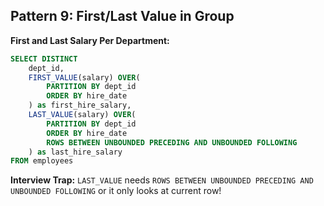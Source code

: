 ## Pattern 9: First/Last Value in Group

**First and Last Salary Per Department:**
```sql
SELECT DISTINCT
    dept_id,
    FIRST_VALUE(salary) OVER(
        PARTITION BY dept_id 
        ORDER BY hire_date
    ) as first_hire_salary,
    LAST_VALUE(salary) OVER(
        PARTITION BY dept_id 
        ORDER BY hire_date
        ROWS BETWEEN UNBOUNDED PRECEDING AND UNBOUNDED FOLLOWING
    ) as last_hire_salary
FROM employees
```

**Interview Trap:** `LAST_VALUE` needs `ROWS BETWEEN UNBOUNDED PRECEDING AND UNBOUNDED FOLLOWING` or it only looks at current row!
